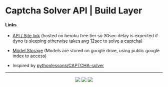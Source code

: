 # Captcha Solver API | Build Layer

#### Links
- [API / Site link](https://models.cloudflare-storage.workers.dev/) (hosted on heroku free tier so 30sec delay is expected if dyno is sleeping otherwise takes avg 12sec to solve a captcha)

- [Model Storage](https://models.cloudflare-storage.workers.dev/) (Models are stored on google drive, using public google index to access)

- Inspired by [pythonlessons/CAPTCHA-solver](https://github.com/pythonlessons/CAPTCHA-solver)

---

<div align="center">
    <img src="https://img.shields.io/badge/Fastapi 0.78.0-lightblue?style=for-the-badge&logo=fastapi">
    <img src="https://img.shields.io/badge/Tensorflow 1.15.0-white?style=for-the-badge&logo=tensorflow">   
    <img src="https://img.shields.io/badge/OpenCV 4.6.0-blue?style=for-the-badge&logo=opencv">
</div>
